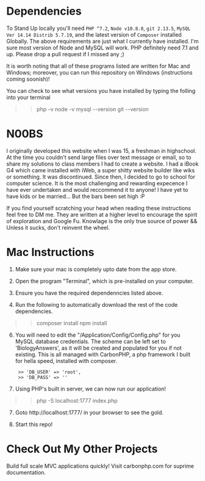 # Dependencies

To Stand Up locally you'll need `PHP ^7.2`, `Node v10.8.0`, `git 2.13.5`, `MySQL Ver 14.14 Distrib 5.7.19`, and the latest version of `Composer` installed Globally. The above requirements are just what I currently have installed. I'm sure most version of Node and MySQL will work. PHP definitely need 7.1 and up. Please drop a pull request if I missed any ;)

It is worth noting that all of these programs listed are written for Mac and Windows; moreover, you can run this repository on Windows (instructions coming soonish)! 

You can check to see what versions you have installed by typing the folling into your terminal 

>> php -v
>> node -v
>> mysql --version
>> git --version

# N00BS

I originally developed this website when I was 15, a freshman in highschool. At the time you couldn't send large files over text message or email, so to share my solutions to class members I had to create a website. I had a iBook G4 which came installed with iWeb, a super shitty website builder like wiks or something. It was discontinued. Since then, I decided to go to school for computer science. It is the most challenging and rewarding expecence I have ever undertaken and would reccommend it to anyone! I have yet to have kids or be married... But the bars been set high :P

If you find yourself scratching your head when reading these instructions feel free to DM me. They are written at a higher level to encourage the spirit of exploration and Google Fu. Knowlage is the only true source of power && Unless it sucks, don't reinvent the wheel. 

# Mac Instructions

1) Make sure your mac is completely upto date from the app store.

2) Open the program "Terminal", which is pre-installed on your computer.

3) Ensure you have the required dependenncies listed above.

5) Run the following to automatically download the rest of the code dependencies. 

>> composer install
>> npm install

6) You will need to edit the "/Application/Config/Config.php" for you MySQL database credentials. The scheme can be left set to 'BiologyAnswers', as it will be created and populated for you if not existing. This is all managed with CarbonPHP, a php framework I built for hella speed, installed with composer. 
        
        >> 'DB_USER' => 'root',                
        >> 'DB_PASS' => ''
      
6) Using PHP's built in server, we can now run our application!

>> php -S localhost:1777 index.php

7) Goto http://localhost:1777/ in your browser to see the gold.

8) Start this repo!


# Check Out My Other Projects 

Build full scale MVC applications quickly!
Visit carbonphp.com for suprime documentation.
